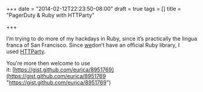 +++
date = "2014-02-12T22:23:50-08:00"
draft = true
tags = []
title = "PagerDuty & Ruby with HTTParty"

+++

I’m trying to do more of my hackdays in Ruby, since it’s practically the lingua franca of San Francisco. Since [we](http://www.pagerduty.com/)don’t have an official Ruby library, I used [HTTParty](http://httparty.rubyforge.org/).

You’re more then welcome to use it: [https://gist.github.com/eurica/8951769](https://gist.github.com/eurica/8951769 "https://gist.github.com/eurica/8951769")
